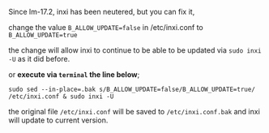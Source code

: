 Since lm-17.2, inxi has been neutered, but you can fix it, 

change the value `B_ALLOW_UPDATE=false` in /etc/inxi.conf to `B_ALLOW_UPDATE=true` 

the change will allow inxi to continue to be able to be updated via `sudo inxi -U` as it did before.

or **execute via `terminal` the line below**;

`sudo sed --in-place=.bak s/B_ALLOW_UPDATE=false/B_ALLOW_UPDATE=true/ /etc/inxi.conf & sudo inxi -U`

the original file  `/etc/inxi.conf` will be saved to `/etc/inxi.conf.bak` and inxi will update to current version.
